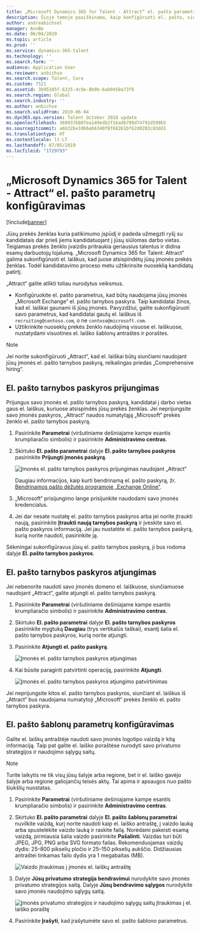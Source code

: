 ```yaml
---
title: „Microsoft Dynamics 365 for Talent - Attract“ el. pašto parametrų konfigūravimas
description: Šioje temoje paaiškinama, kaip konfigūruoti el. pašto, siunčiamo iš „Microsoft Dynamcis 365 for Talent - Attract“, parametrus.
author: andreabichsel
manager: AnnBe
ms.date: 06/04/2019
ms.topic: article
ms.prod: ''
ms.service: dynamics-365-talent
ms.technology: ''
ms.search.form: ''
audience: Application User
ms.reviewer: anbichse
ms.search.scope: Talent, Core
ms.custom: 7521
ms.assetid: 3b953d5f-6325-4c9e-8b9b-6ab0458a73f8
ms.search.region: Global
ms.search.industry: ''
ms.author: anbichse
ms.search.validFrom: 2019-06-04
ms.dyn365.ops.version: Talent October 2018 update
ms.openlocfilehash: 360937b807ea149edb2f16ad6799d74791d599b5
ms.sourcegitcommit: a6b32be10b6eb6340f8f68261bf62d0202c03dd1
ms.translationtype: HT
ms.contentlocale: lt-LT
ms.lasthandoff: 07/05/2019
ms.locfileid: "1729793"
---
```

# <a name="configure-email-settings-in-microsoft-dynamics-365-for-talent---attract"></a>„Microsoft Dynamics 365 for Talent - Attract“ el. pašto parametrų konfigūravimas
[!include[banner](../includes/banner.md)]

Jūsų prekės ženklas kuria patikimumo įspūdį ir padeda užmegzti ryšį su kandidatais dar prieš jiems kandidatuojant į jūsų siūlomas darbo vietas. Teigiamas prekės ženklo įvaizdis pritraukia geriausius talentus ir didina esamų darbuotojų lojalumą. „Microsoft Dynamics 365 for Talent: Attract“ galima sukonfigūruoti el. laiškus, kad juose atsispindėtų jūsų įmonės prekės ženklas. Todėl kandidatavimo proceso metu užtikrinsite nuoseklią kandidatų patirtį.

„Attract“ galite atlikti toliau nurodytus veiksmus.

- Konfigūruokite el. pašto parametrus, kad būtų naudojama jūsų įmonės „Microsoft Exchange“ el. pašto tarnybos paskyra. Taip kandidatai žinos, kad el. laiškai gaunami iš jūsų įmonės. Pavyzdžiui, galite sukonfigūruoti savo parametrus, kad kandidatai gautų el. laiškus iš `recruiting@contoso.com`, o ne `contoso@microsoft.com`.
- Užtikrinkite nuoseklų prekės ženklo naudojimą visuose el. laiškuose, nustatydami visuotines el. laiško šablonų antraštes ir poraštes. 

> [!NOTE]
> Jei norite sukonfigūruoti „Attract“, kad el. laiškai būtų siunčiami naudojant jūsų įmonės el. pašto tarnybos paskyrą, reikalingas priedas „Comprehensive hiring“.

## <a name="connect-an-email-service-account"></a>El. pašto tarnybos paskyros prijungimas

Prijungus savo įmonės el. pašto tarnybos paskyrą, kandidatai į darbo vietas gaus el. laiškus, kuriuose atsispindės jūsų prekės ženklas. Jei neprijungsite savo įmonės paskyros, „Attract“ naudos numatytąją „Microsoft“ prekės ženklo el. pašto tarnybos paskyrą.

1. Pasirinkite **Parametrai** (viršutiniame dešiniajame kampe esantis krumpliaračio simbolis) ir pasirinkite **Administravimo centras**.
2. Skirtuko **El. pašto parametrai** dalyje **El. pašto tarnybos paskyros** pasirinkite **Prijungti įmonės paskyrą**.

    ![Įmonės el. pašto tarnybos paskyros prijungimas naudojant „Attract“](./media/attract-admin-email-service-accounts.png)

    Daugiau informacijos, kaip kurti bendrinamą el. pašto paskyrą, žr. [Bendrinamos pašto dėžutės programoje „Exchange Online“](https://docs.microsoft.com/exchange/collaboration-exo/shared-mailboxes).

3. „Microsoft“ prisijungimo lange prisijunkite naudodami savo įmonės kredencialus.
4. Jei dar nesate nustatę el. pašto tarnybos paskyros arba jei norite įtraukti naują, pasirinkite **Įtraukti naują tarnybos paskyrą** ir įveskite savo el. pašto paskyros informaciją. Jei jau nustatėte el. pašto tarnybos paskyrą, kurią norite naudoti, pasirinkite ją.

Sėkmingai sukonfigūravus jūsų el. pašto tarnybos paskyrą, ji bus rodoma dalyje **El. pašto tarnybos paskyros**.

## <a name="disconnect-an-email-service-account"></a>El. pašto tarnybos paskyros atjungimas

Jei nebenorite naudoti savo įmonės domeno el. laiškuose, siunčiamuose naudojant „Attract“, galite atjungti el. pašto tarnybos paskyrą.

1. Pasirinkite **Parametrai** (viršutiniame dešiniajame kampe esantis krumpliaračio simbolis) ir pasirinkite **Administravimo centras**.
2. Skirtuko **El. pašto parametrai** dalyje **El. pašto tarnybos paskyros** pasirinkite mygtuką **Daugiau** (trys vertikalūs taškai), esantį šalia el. pašto tarnybos paskyros, kurią norite atjungti.
3. Pasirinkite **Atjungti el. pašto paskyrą**.

    ![Įmonės el. pašto tarnybos paskyros atjungimas](./media/attract-admin-disconnect-email-account.png)

4. Kai būsite paraginti patvirtinti operaciją, pasirinkite **Atjungti**.

    ![Įmonės el. pašto tarnybos paskyros atjungimo patvirtinimas](./media/attract-admin-email-confirm-disconnect.png)

Jei neprijungsite kitos el. pašto tarnybos paskyros, siunčiant el. laiškus iš „Attract“ bus naudojama numatytoji „Microsoft“ prekės ženklo el. pašto tarnybos paskyra.

## <a name="configure-email-template-settings"></a>El. pašto šablonų parametrų konfigūravimas

Galite el. laiškų antraštėje naudoti savo įmonės logotipo vaizdą ir kitą informaciją. Taip pat galite el. laiško poraštėse nurodyti savo privatumo strategijos ir naudojimo sąlygų saitų.

> [!NOTE]
> Turite laikytis ne tik visų jūsų šalyje arba regione, bet ir el. laiško gavėjo šalyje arba regione galiojančių teisės aktų. Tai apima ir apsaugos nuo pašto šiukšlių nuostatas.

1. Pasirinkite **Parametrai** (viršutiniame dešiniajame kampe esantis krumpliaračio simbolis) ir pasirinkite **Administravimo centras**.
2. Skirtuko **El. pašto parametrai** dalyje **El. pašto šablonų parametrai** nuvilkite vaizdą, kurį norite naudoti kaip el. laiško antraštę, į vaizdo lauką arba spustelėkite vaizdo lauką ir raskite failą. Norėdami pakeisti esamą vaizdą, pirmiausia šalia vaizdo pasirinkite **Pašalinti**. Vaizdas turi būti JPEG, JPG, PNG arba SVG formato failas. Rekomenduojamas vaizdų dydis: 25–800 pikselių pločio ir 25–150 pikselių aukščio. Didžiausias antraštei tinkamas failo dydis yra 1 megabaitas (MB).

    ![Vaizdo įtraukimas į įmonės el. laiškų antraštę](./media/attract-admin-email-header.png)

3. Dalyje **Jūsų privatumo strategija bendravimui** nurodykite savo įmonės privatumo strategijos saitą. Dalyje **Jūsų bendravimo sąlygos** nurodykite savo įmonės naudojimo sąlygų saitą.

    ![Įmonės privatumo strategijos ir naudojimo sąlygų saitų įtraukimas į el. laiško poraštę](./media/attract-admin-email-footer.png)

4. Pasirinkite **Įrašyti**, kad įrašytumėte savo el. pašto šablono parametrus.

